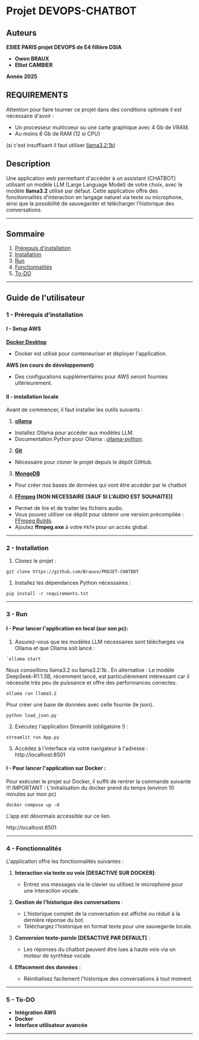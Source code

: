 # **Projet DEVOPS-CHATBOT**

## **Auteurs**

**ESIEE PARIS projet DEVOPS de E4 fillière DSIA**

-   **Owen BRAUX** 
-   **Elliot CAMBIER** 

**Année 2025**

## **REQUIREMENTS**

Attention pour faire tourner ce projet dans des conditions optimale il est nécessaire d'avoir : 

- Un processeur multicoeur ou une carte graphique avec 4 Gb de VRAM. 
- Au moins 8 Gb de RAM (12 si CPU)

(si c'est insuffisant il faut utiliser [llama3.2:1b](https://ollama.com/library/llama3.2))

## **Description**

Une application web permettant d'accéder à un assistant (CHATBOT) utilisant un modèle LLM (Large Language Model) de votre choix, avec le modèle **llama3.2** utilisé par défaut. Cette application offre des fonctionnalités d'interaction en langage naturel via texte ou microphone, ainsi que la possibilité de sauvegarder et télécharger l'historique des conversations.

---

## **Sommaire**
1. [Prérequis d'installation](#1---prérequis-dinstallation)
2. [Installation](#2---installation)
3. [Run](#3---run)
4. [Fonctionnalités](#4---fonctionnalités)
5. [To-DO](#5---to-do)

---

## **Guide de l'utilisateur**

### **1 - Prérequis d'installation**

#### **I - Setup AWS**

 **[Docker Desktop](https://www.docker.com/products/docker-desktop/)**
 - Docker est utilisé pour conteneuriser et déployer l'application. 

 **AWS (en cours de développement)**
 - Des configurations supplémentaires pour AWS seront fournies ultérieurement.

#### **II - installation locale**

Avant de commencer, il faut installer les outils suivants :

1. **[ollama](https://ollama.com/)**
 - Installez Ollama pour accéder aux modèles LLM.
 - Documentation Python pour Ollama : [ollama-python](https://github.com/ollama/ollama-python).

2. **[Git](https://git-scm.com/)**
 - Nécessaire pour cloner le projet depuis le dépôt GitHub.

3. **[MongoDB](https://www.mongodb.com/docs/manual/installation/)**
 - Pour créer nos bases de données qui vont être accéder par le chatbot

4. **[FFmpeg](https://ffmpeg.org/download.html) [NON NECESSAIRE (SAUF SI L'AUDIO EST SOUHAITE)]**
 - Permet de lire et de traiter les fichiers audio.
 - Vous pouvez utiliser ce dépôt pour obtenir une version précompilée : [FFmpeg Builds](https://github.com/BtbN/FFmpeg-Builds/releases).
 - Ajoutez **ffmpeg.exe** à votre `PATH` pour un accès global.

---

### **2 - Installation**

1. Clonez le projet :
```
git clone https://github.com/Brauxo/PROJET-CHATBOT
```

1.  Installez les dépendances Python nécessaires :
```
pip install -r requirements.txt
```

* * * * *

### **3 - Run**

#### **I - Pour lancer l'application en local (sur son pc):**


1.  Assurez-vous que les modèles LLM nécessaires sont téléchargés via Ollama et que Ollama soit lancé :
```
`ollama start
```



Nous conseillons llama3.2 ou llama3.2:1b . 
En alternative : Le modèle DeepSeek-R1:1.5B, récemment lancé, est particulièrement intéressant car il nécessite très peu de puissance et offre des performances correctes. 
```
ollama run llama3.2 
```

Pour créer une base de données avec celle fournie (le json).
```
python load_json.py
```

2.  Exécutez l'application Streamlit (obligatoire !) :

```
streamlit run App.py
```

3.  Accédez à l'interface via votre navigateur à l'adresse : http://localhost:8501

#### **I - Pour lancer l'application sur Docker :**


Pour exécuter le projet sur Docker, il suffit de rentrer la commande suivante
!!! IMPORTANT : L'initialisation du docker prend du temps (environ 10 minutes sur mon pc)
```
docker compose up -d
```

L'app est désormais accessible sur ce lien.

http://localhost:8501

* * * * *

### **4 - Fonctionnalités**

L'application offre les fonctionnalités suivantes :

1.  **Interaction via texte ou voix [DESACTIVE SUR DOCKER]**:
    -   Entrez vos messages via le clavier ou utilisez le microphone pour une interaction vocale.

2.  **Gestion de l'historique des conversations** :
    -   L'historique complet de la conversation est affiché ou réduit à la dernière réponse du bot.
    -   Téléchargez l'historique en format texte pour une sauvegarde locale.

3.  **Conversion texte-parole [DESACTIVE PAR DEFAULT]** :
    -   Les réponses du chatbot peuvent être lues à haute voix via un moteur de synthèse vocale.

4.  **Effacement des données** :
    -   Réinitialisez facilement l'historique des conversations à tout moment.

* * * * *

### **5 - To-DO**

-   **Intégration AWS** 
-   **Docker** 
-   **Interface utilisateur avancée** 

* * * * *

